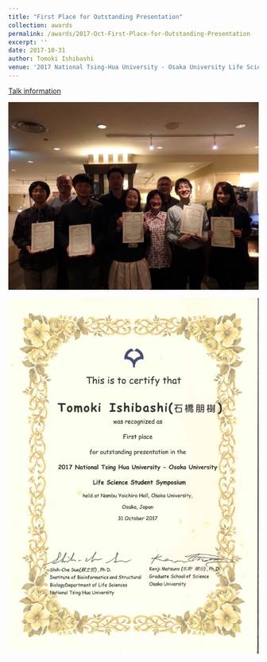 ```yaml
---
title: "First Place for Outstanding Presentation"
collection: awards
permalink: /awards/2017-Oct-First-Place-for-Outstanding-Presentation
excerpt: ''
date: 2017-10-31
author: Tomoki Ishibashi
venue: '2017 National Tsing-Hua University - Osaka University Life Science Student Symposium'
---
```


[Talk information](/talks/2017-11-01-oral)

![Award Ceremony](/images/2017-TsingHua-AwardCeremony.JPG)

![Certification](/images/20171031-FirstPrizeCert.jpg)
